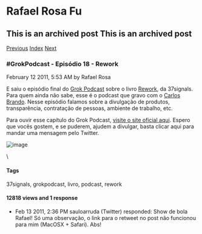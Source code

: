 Rafael Rosa Fu
==============

This is an archived post This is an archived post
-------------------------------------------------

[Previous](../../../posts/2011/05/experimentando-a-maca-na-california.html)
[Index](../../../index.html)
[Next](../../../posts/2011/02/grokpodcast-episodio-17-rework.html)

### \#GrokPodcast - Episódio 18 - Rework

February 12 2011, 5:53 AM by Rafael Rosa

E saiu o episódio final do [Grok Podcast](http://grokpodcast.com) sobre
o livro [Rework](http://37signals.com/rework/), da 37signals. Para quem
ainda não sabe, esse é o podcast que gravo com o [Carlos
Brando](http://twitter.com/carlosbrando). Nesse episódio falamos sobre a
divulgação de produtos, transparência, contratação de pessoas, ambiente
de trabalho, etc.

Para ouvir esse capítulo do Grok Podcast, [visite o site oficial
aqui](http://goo.gl/1vIE7). Espero que vocês gostem, e se puderem,
ajudem a divulgar, basta clicar aqui para mandar uma mensagem pelo
Twitter.

![image](../../../image/2011/02/21442165-grok_podcast.jpg)

\

#### Tags

37signals, grokpodcast, livro, podcast, rework

#### 12818 views and 1 response

-   Feb 13 2011, 2:36 PM
    sauloarruda (Twitter) responded:
    Show de bola Rafael! Só uma observação, o link para o retweet no
    post não funcionou para mim (MacOSX + Safari). Abs!

